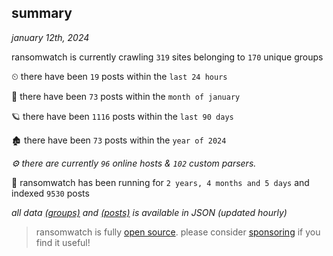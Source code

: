 
## summary
_january 12th, 2024_

ransomwatch is currently crawling `319` sites belonging to `170` unique groups

⏲ there have been `19` posts within the `last 24 hours`

🦈 there have been `73` posts within the `month of january`

🪐 there have been `1116` posts within the `last 90 days`

🏚 there have been `73` posts within the `year of 2024`

_⚙️ there are currently `96` online hosts & `102` custom parsers._

🦕 ransomwatch has been running for `2 years, 4 months and 5 days` and indexed `9530` posts

_all data  [(groups)](http://ransomwhat.telemetry.ltd/groups) and [(posts)](http://ransomwhat.telemetry.ltd/posts) is available in JSON (updated hourly)_

> ransomwatch is fully [open source](https://github.com/joshhighet/ransomwatch#ransomwatch--). please consider [sponsoring](https://github.com/sponsors/joshhighet) if you find it useful!
